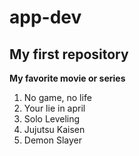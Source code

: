 # app-dev
## My first repository
**My favorite movie or series**
1. No game, no life
2. Your lie in april
3. Solo Leveling
4. Jujutsu Kaisen
5. Demon Slayer
